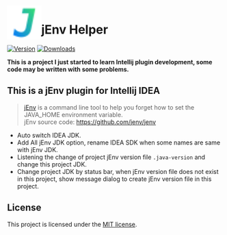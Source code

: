 <img src="src/main/resources/META-INF/pluginIcon.svg" width="80" height="80" alt="icon" align="left"/>

jEnv Helper
===========

[![Version](https://img.shields.io/jetbrains/plugin/v/23220-jenv-helper)](https://plugins.jetbrains.com/plugin/23220-jenv-helper)
[![Downloads](https://img.shields.io/jetbrains/plugin/d/23220-jenv-helper)](https://plugins.jetbrains.com/plugin/23220-jenv-helper)

**This is a project I just started to learn Intellij plugin development, some code may be written with some problems.**

<!-- Plugin description -->

## This is a jEnv plugin for Intellij IDEA

> [jEnv](https://www.jenv.be) is a command line tool to help you forget how to set the JAVA_HOME environment variable.<br/>
> jEnv source code: https://github.com/jenv/jenv

- Auto switch IDEA JDK.
- Add All jEnv JDK option, rename IDEA SDK when some names are same with jEnv JDK.
- Listening the change of project jEnv version file `.java-version` and change this project JDK.
- Change project JDK by status bar, when jEnv version file does not exist in this project, show message dialog to create jEnv version file in this project.

<!-- Plugin description end -->

## License
This project is licensed under the [MIT license](https://github.com/JokingAboutLife/intellij-jenv-plugin/blob/8969efeb61b4cc2aaea465fb07ccac5bbca04272/LICENSE).
